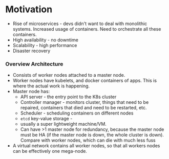 # Motivation
* Rise of microservices - devs didn't want to deal with monolithic systems. Increased usage of containers. Need to orchestrate all these containers. 
* High availability - no downtime
* Scalability - high performance
* Disaster recovery

### Overview Architecture
* Consists of worker nodes attached to a master node.
* Worker nodes have kubelets, and docker containers of apps. This is where the actual work is happening. 
* Master node has:
	* API server - the entry point to the K8s cluster
	* Controller manager - monitors cluster, things that need to be repaired, containers that died and need to be restarted, etc. 
	* Scheduler - scheduling containers on different nodes
	* `etcd` key-value storage - 
	* usually a super lightweight machine/VM. 
	* Can have >1 master node for redundancy, because the master node must be HA (if the master node is down, the whole cluster is down). Compare with worker nodes, which can die with much less fuss
* A virtual network contains all worker nodes, so that all workers nodes can be effectively one mega-node. 
